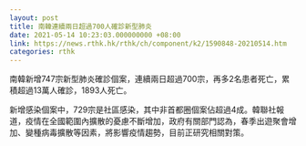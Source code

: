 ```yaml
---
layout: post
title: 南韓連續兩日超過700人確診新型肺炎
date: 2021-05-14 10:23:03.000000000 +08:00
link: https://news.rthk.hk/rthk/ch/component/k2/1590848-20210514.htm
categories: rthk
---
```


南韓新增747宗新型肺炎確診個案，連續兩日超過700宗，再多2名患者死亡，累積超過13萬人確診，1893人死亡。

新增感染個案中，729宗是社區感染，其中非首都圈個案佔超過4成。韓聯社報道，疫情在全國範圍內擴散的憂慮不斷增加，政府有關部門認為，春季出遊聚會增加、變種病毒擴散等因素，將影響疫情趨勢，目前正研究相關對策。
